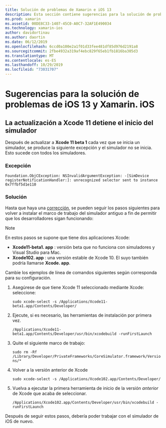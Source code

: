 ```yaml
---
title: Solución de problemas de Xamarin e iOS 13
description: Esta sección contiene sugerencias para la solución de problemas de la funcionalidad de Xamarin relacionada con iOS 13.
ms.prod: xamarin
ms.assetid: 00DE8C33-1407-45C0-A0C7-32AF1E490034
ms.technology: xamarin-ios
author: davidortinau
ms.author: daortin
ms.date: 06/12/2019
ms.openlocfilehash: 6ccd0a100e2a1f01d33fee481df85d976d2191a8
ms.sourcegitcommit: 2fbe4932a319af4ebc829f65eb1fb1816ba305d3
ms.translationtype: MT
ms.contentlocale: es-ES
ms.lasthandoff: 10/29/2019
ms.locfileid: "73031707"
---
```

# <a name="troubleshooting-tips-for-ios-13-and-xamarinios"></a>Sugerencias para la solución de problemas de iOS 13 y Xamarin. iOS

## <a name="updating-to-xcode-11-stops-the-simulator-from-launching"></a>La actualización a Xcode 11 detiene el inicio del simulador

Después de actualizar a **Xcode 11 beta 1** cada vez que se inicia un simulador, se produce la siguiente excepción y el simulador no se inicia. Esto sucede con todos los simuladores.

### <a name="exception"></a>Excepción

`Foundation.ObjCException: NSInvalidArgumentException: -[SimDevice registerNotificationHandler:]: unrecognized selector sent to instance 0x7ffbf5d1e110`

### <a name="workaround"></a>Solución

Hasta que haya una [corrección](https://github.com/xamarin/xamarin-macios/issues/6216), se pueden seguir los pasos siguientes para volver a instalar el marco de trabajo del simulador antiguo a fin de permitir que los desarrolladores sigan funcionando:

> [!NOTE]
> En estos pasos se supone que tiene dos aplicaciones Xcode:
>
> - **Xcode11-beta1. app** : versión beta que no funciona con simuladores y Visual Studio para Mac.
> - **Xcode102. app** : una versión estable de Xcode 10. El suyo también podría llamarse **Xcode. app**.
>
> Cambie los ejemplos de línea de comandos siguientes según corresponda para su configuración.

1. Asegúrese de que tiene Xcode 11 seleccionado mediante Xcode: seleccione:

   `sudo xcode-select -s /Applications/Xcode11-beta1.app/Contents/Developer/`

2. Ejecute, si es necesario, las herramientas de instalación por primera vez.

    `/Applications/Xcode11-beta1.app/Contents/Developer/usr/bin/xcodebuild -runFirstLaunch`

3. Quite el siguiente marco de trabajo:

    `sudo rm -Rf  /Library/Developer/PrivateFrameworks/CoreSimulator.framework/Versions/*`

4. Volver a la versión anterior de Xcode

   `sudo xcode-select -s /Applications/Xcode102.app/Contents/Developer/`

5. Vuelva a ejecutar la primera herramienta de inicio de la versión _anterior_ de Xcode que acaba de seleccionar.

   `/Applications/Xcode102.app/Contents/Developer/usr/bin/xcodebuild -runFirstLaunch`

Después de seguir estos pasos, debería poder trabajar con el simulador de iOS de nuevo.

